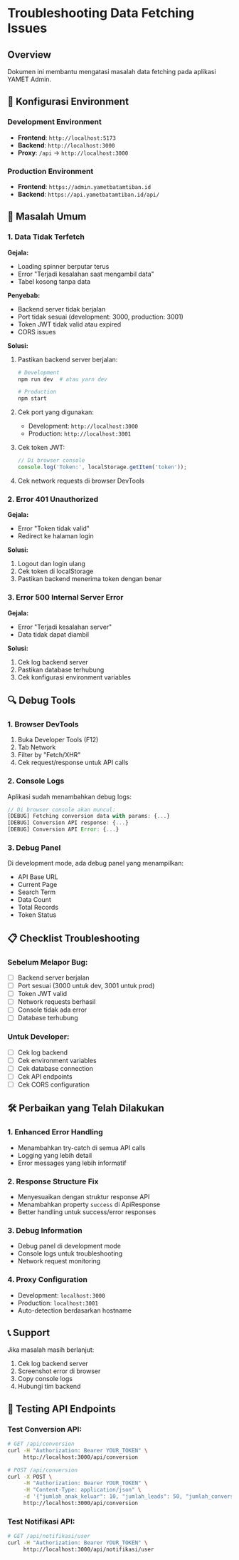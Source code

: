 # Troubleshooting Data Fetching Issues

## Overview
Dokumen ini membantu mengatasi masalah data fetching pada aplikasi YAMET Admin.

## 🔧 Konfigurasi Environment

### Development Environment
- **Frontend**: `http://localhost:5173`
- **Backend**: `http://localhost:3000`
- **Proxy**: `/api` → `http://localhost:3000`

### Production Environment
- **Frontend**: `https://admin.yametbatamtiban.id`
- **Backend**: `https://api.yametbatamtiban.id/api/`

## 🚨 Masalah Umum

### 1. Data Tidak Terfetch
**Gejala:**
- Loading spinner berputar terus
- Error "Terjadi kesalahan saat mengambil data"
- Tabel kosong tanpa data

**Penyebab:**
- Backend server tidak berjalan
- Port tidak sesuai (development: 3000, production: 3001)
- Token JWT tidak valid atau expired
- CORS issues

**Solusi:**
1. Pastikan backend server berjalan:
   ```bash
   # Development
   npm run dev  # atau yarn dev
   
   # Production
   npm start
   ```

2. Cek port yang digunakan:
   - Development: `http://localhost:3000`
   - Production: `http://localhost:3001`

3. Cek token JWT:
   ```javascript
   // Di browser console
   console.log('Token:', localStorage.getItem('token'));
   ```

4. Cek network requests di browser DevTools

### 2. Error 401 Unauthorized
**Gejala:**
- Error "Token tidak valid"
- Redirect ke halaman login

**Solusi:**
1. Logout dan login ulang
2. Cek token di localStorage
3. Pastikan backend menerima token dengan benar

### 3. Error 500 Internal Server Error
**Gejala:**
- Error "Terjadi kesalahan server"
- Data tidak dapat diambil

**Solusi:**
1. Cek log backend server
2. Pastikan database terhubung
3. Cek konfigurasi environment variables

## 🔍 Debug Tools

### 1. Browser DevTools
1. Buka Developer Tools (F12)
2. Tab Network
3. Filter by "Fetch/XHR"
4. Cek request/response untuk API calls

### 2. Console Logs
Aplikasi sudah menambahkan debug logs:
```javascript
// Di browser console akan muncul:
[DEBUG] Fetching conversion data with params: {...}
[DEBUG] Conversion API response: {...}
[DEBUG] Conversion API Error: {...}
```

### 3. Debug Panel
Di development mode, ada debug panel yang menampilkan:
- API Base URL
- Current Page
- Search Term
- Data Count
- Total Records
- Token Status

## 📋 Checklist Troubleshooting

### Sebelum Melapor Bug:
- [ ] Backend server berjalan
- [ ] Port sesuai (3000 untuk dev, 3001 untuk prod)
- [ ] Token JWT valid
- [ ] Network requests berhasil
- [ ] Console tidak ada error
- [ ] Database terhubung

### Untuk Developer:
- [ ] Cek log backend
- [ ] Cek environment variables
- [ ] Cek database connection
- [ ] Cek API endpoints
- [ ] Cek CORS configuration

## 🛠️ Perbaikan yang Telah Dilakukan

### 1. Enhanced Error Handling
- Menambahkan try-catch di semua API calls
- Logging yang lebih detail
- Error messages yang lebih informatif

### 2. Response Structure Fix
- Menyesuaikan dengan struktur response API
- Menambahkan property `success` di ApiResponse
- Better handling untuk success/error responses

### 3. Debug Information
- Debug panel di development mode
- Console logs untuk troubleshooting
- Network request monitoring

### 4. Proxy Configuration
- Development: `localhost:3000`
- Production: `localhost:3001`
- Auto-detection berdasarkan hostname

## 📞 Support

Jika masalah masih berlanjut:
1. Cek log backend server
2. Screenshot error di browser
3. Copy console logs
4. Hubungi tim backend

## 🔄 Testing API Endpoints

### Test Conversion API:
```bash
# GET /api/conversion
curl -H "Authorization: Bearer YOUR_TOKEN" \
     http://localhost:3000/api/conversion

# POST /api/conversion
curl -X POST \
     -H "Authorization: Bearer YOUR_TOKEN" \
     -H "Content-Type: application/json" \
     -d '{"jumlah_anak_keluar": 10, "jumlah_leads": 50, "jumlah_conversi": 8, "bulan": "January", "tahun": 2024}' \
     http://localhost:3000/api/conversion
```

### Test Notifikasi API:
```bash
# GET /api/notifikasi/user
curl -H "Authorization: Bearer YOUR_TOKEN" \
     http://localhost:3000/api/notifikasi/user
``` 